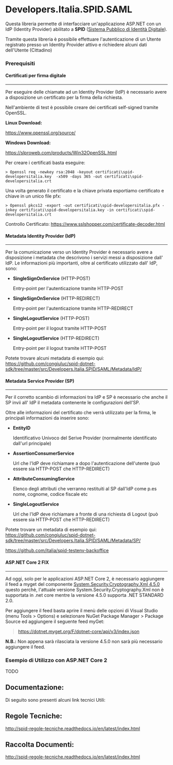 Developers.Italia.SPID.SAML
=

Questa libreria permette di interfacciare un'applicazione ASP.NET con un IdP (Identity Provider) abilitato a **SPID** ([Sistema Pubblico di Identità Digitale](https://www.spid.gov.it])).

Tramite questa libreria è possibile effettuare l'autenticazione di un Utente registrato presso un Identity Provider attivo e richiedere alcuni dati dell'Utente (Cittadino)

### Prerequisiti
#### Certificati per firma digitale
___

Per eseguire delle chiamate ad un Identity Provider (IdP) è necessario avere a disposizione un certificato per la firma della richiesta.

Nell'ambiente di test è possibile creare dei certificati self-signed tramite OpenSSL.

**Linux Download:**

https://www.openssl.org/source/

**Windows Download:**

https://slproweb.com/products/Win32OpenSSL.html

Per creare i certificati basta eseguire:
```shell
> Openssl req -newkey rsa:2048 -keyout certificati\spid-developersitalia.key  -x509 -days 365 -out certificati\spid-developersitalia.crt
```
Una volta generato il certificato e la chiave privata esportiamo certificato e chiave in un unico file pfx:
```shell
> Openssl pkcs12 -export -out certificati\spid-developersitalia.pfx -inkey certificati\spid-developersitalia.key -in certificati\spid-developersitalia.crt
```

Controllo Certificato:
https://www.sslshopper.com/certificate-decoder.html

#### Metadata Identity Provider (IdP)
___

Per la comunicazione verso un Identity Provider è necessario avere a disposizione i metadata che descrivono i servizi messi a disposizione dall' IdP.
Le informazioni più importanti, oltre al certificato utilizzato dall' IdP, sono:

* **SingleSignOnService** (HTTP-POST)
 
  Entry-point per l'autenticazione tramite HTTP-POST
* **SingleSignOnService** (HTTP-REDIRECT)

  Entry-point per l'autenticazione tramite HTTP-REDIRECT

* **SingleLogoutService** (HTTP-POST)

  Entry-point per il logout tramite HTTP-POST

* **SingleLogoutService** (HTTP-REDIRECT)

  Entry-point per il logout tramite HTTP-POST


Potete trovare alcuni metadata di esempio qui: https://github.com/congiuluc/spid-dotnet-sdk/tree/master/src/Developers.Italia.SPID/SAML/Metadata/IdP/




#### Metadata Service Provider (SP)
___
Per il corretto scambio di informazioni tra IdP e SP è necessario che anche il SP invii all' IdP il metadata contenente le configurazioni dell'SP.

Oltre alle informazioni del certificato che verrà utilizzato per la firma, le principali informazioni da inserire sono:

* **EntityID**

  Identificativo Univoco del Serive Provider (normalmente identificato dall'url principale)

* **AssertionConsumerService**

  Url che l'IdP deve richiamare a dopo l'autenticazione dell'utente (può essere sia HTTP-POST che HTTP-REDIRECT)
* **AttributeConsumingService**

  Elenco degli attributi che verranno restituiti al SP dall'IdP come p.es nome, cognome, codice fiscale etc

* **SingleLogoutService**

  Url che l'IdP deve richiamare a fronte di una richiesta di Logout (può essere sia HTTP-POST che HTTP-REDIRECT)


Potete trovare un metadata di esempio qui: https://github.com/congiuluc/spid-dotnet-sdk/tree/master/src/Developers.Italia.SPID/SAML/Metadata/SP/



https://github.com/italia/spid-testenv-backoffice


#### ASP.NET Core 2 FIX
___
Ad oggi, solo per le applicazioni ASP.NET Core 2, è necessario aggiungere il feed a myget del componente [System.Security.Cryptography.Xml 4.5.0](https://dotnet.myget.org/feed/dotnet-core/package/nuget/System.Security.Cryptography.Xml) questo perchè, l'attuale versione System.Security.Cryptography.Xml non è supportata in .net core mentre la versione 4.5.0 supporta .NET STANDARD 2.0.

Per aggiungere il feed basta aprire il menù delle opzioni di Visual Studio (menu Tools > Options) e selezionare NuGet Package Manager > Package Source ed aggiungere il seguente feed myGet:
>https://dotnet.myget.org/F/dotnet-core/api/v3/index.json

**N.B.:** Non appena sarà rilasciata la versione 4.5.0 non sarà più necessario aggiungere il feed.


### Esempio di Utilizzo con ASP.NET Core 2
TODO



## Documentazione:
Di seguito sono presenti alcuni link tecnici Utili:

## Regole Tecniche:
http://spid-regole-tecniche.readthedocs.io/en/latest/index.html

## Raccolta Documenti:
http://spid-regole-tecniche.readthedocs.io/en/latest/index.html
